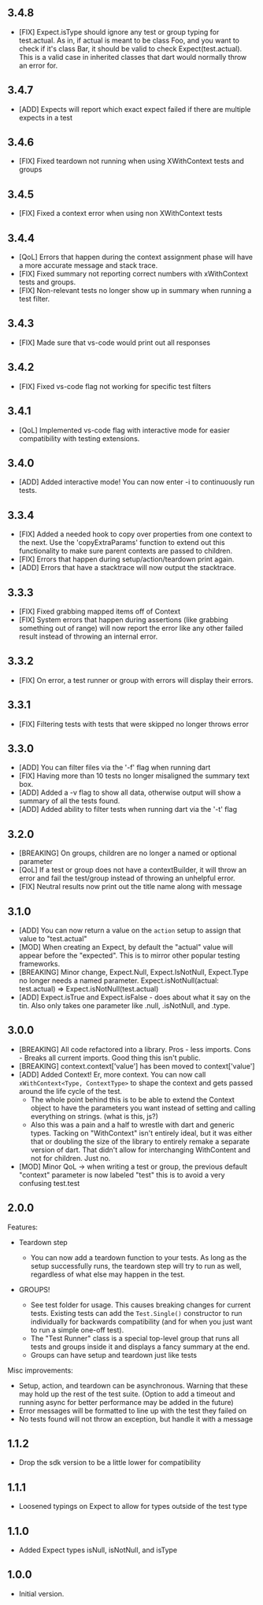 ## 3.4.8
- [FIX] Expect<T>.isType should ignore any test or group typing for test.actual. As in, if actual is meant to be class Foo, and you want to check if it's class Bar, it should be valid to check Expect<Bar>(test.actual). This is a valid case in inherited classes that dart would normally throw an error for.

## 3.4.7
- [ADD] Expects will report which exact expect failed if there are multiple expects in a test

## 3.4.6
- [FIX] Fixed teardown not running when using XWithContext tests and groups 

## 3.4.5
- [FIX] Fixed a context error when using non XWithContext tests

## 3.4.4
- [QoL] Errors that happen during the context assignment phase will have a more accurate message and stack trace.
- [FIX] Fixed summary not reporting correct numbers with xWithContext tests and groups.
- [FIX] Non-relevant tests no longer show up in summary when running a test filter.

## 3.4.3
- [FIX] Made sure that vs-code would print out all responses

## 3.4.2
- [FIX] Fixed vs-code flag not working for specific test filters

## 3.4.1
- [QoL] Implemented vs-code flag with interactive mode for easier compatibility with testing extensions.

## 3.4.0
- [ADD] Added interactive mode! You can now enter -i to continuously run tests.

## 3.3.4
- [FIX] Added a needed hook to copy over properties from one context to the next. Use the 'copyExtraParams' function to extend out this functionality to make sure parent contexts are passed to children.
- [FIX] Errors that happen during setup/action/teardown print again.
- [ADD] Errors that have a stacktrace will now output the stacktrace.

## 3.3.3
- [FIX] Fixed grabbing mapped items off of Context
- [FIX] System errors that happen during assertions (like grabbing something out of range) will now report the error like any other failed result instead of throwing an internal error.

## 3.3.2
- [FIX] On error, a test runner or group with errors will display their errors.

## 3.3.1
- [FIX] Filtering tests with tests that were skipped no longer throws error

## 3.3.0
- [ADD] You can filter files via the '-f' flag when running dart
- [FIX] Having more than 10 tests no longer misaligned the summary text box.
- [ADD] Added a -v flag to show all data, otherwise output will show a summary of all the tests found.
- [ADD] Added ability to filter tests when running dart via the '-t' flag

## 3.2.0
- [BREAKING] On groups, children are no longer a named or optional parameter
- [QoL] If a test or group does not have a contextBuilder, it will throw an error and fail the test/group instead of throwing an unhelpful error.
- [FIX] Neutral results now print out the title name along with message

## 3.1.0
- [ADD] You can now return a value on the `action` setup to assign that value to "test.actual"
- [MOD] When creating an Expect, by default the "actual" value will appear before the "expected". This is to mirror other popular testing frameworks.
- [BREAKING] Minor change, Expect.Null, Expect.IsNotNull, Expect.Type no longer needs a named parameter. Expect.isNotNull(actual: test.actual) => Expect.isNotNull(test.actual)
- [ADD] Expect.isTrue and Expect.isFalse - does about what it say on the tin. Also only takes one parameter like .null, .isNotNull, and .type.

## 3.0.0
- [BREAKING] All code refactored into a library. Pros - less imports. Cons - Breaks all current imports. Good thing this isn't public.
- [BREAKING] context.context['value'] has been moved to context['value']
- [ADD] Added Context! Er, more context. You can now call `xWithContext<Type, ContextType>` to shape the context and gets passed around the life cycle of the test.
    - The whole point behind this is to be able to extend the Context object to have the parameters you want instead of setting and calling everything on strings. (what is this, js?)
    - Also this was a pain and a half to wrestle with dart and generic types. Tacking on "WithContext" isn't entirely ideal, but it was either that or doubling the size of the library to entirely remake a separate version of dart. That didn't allow for interchanging WithContent and not for children. Just no.
- [MOD] Minor QoL -> when writing a test or group, the previous default "context" parameter is now labeled "test" this is to avoid a very confusing test.test

## 2.0.0
Features:
- Teardown step
    - You can now add a teardown function to your tests. As long as the setup successfully runs, the teardown step will try to run as well, regardless of what else may happen in the test.

- GROUPS!
    - See test folder for usage. This causes breaking changes for current tests. Existing tests can add the `Test.Single()` constructor to run individually for backwards compatibility (and for when you just want to run a simple one-off test).
    - The "Test Runner" class is a special top-level group that runs all tests and groups inside it and displays a fancy summary at the end.
    - Groups can have setup and teardown just like tests


Misc improvements:
- Setup, action, and teardown can be asynchronous. Warning that these may hold up the rest of the test suite. (Option to add a timeout and running async for better performance may be added in the future)
- Error messages will be formatted to line up with the test they failed on
- No tests found will not throw an exception, but handle it with a message

## 1.1.2
- Drop the sdk version to be a little lower for compatibility

## 1.1.1
- Loosened typings on Expect to allow for types outside of the test type

## 1.1.0
- Added Expect types isNull, isNotNull, and isType

## 1.0.0

- Initial version.
